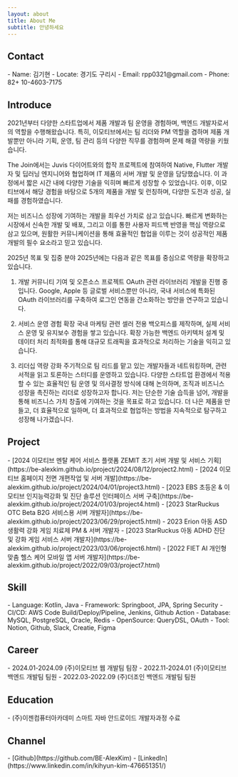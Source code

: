 ```yaml
---
layout: about
title: About Me
subtitle: 안녕하세요
---
```


<h2>Contact</h2>  
- Name: 김기현
- Locate: 경기도 구리시
- Email: rpp0321@gmail.com
- Phone: 82+ 10-4603-7175

<h2>Introduce</h2>

2021년부터 다양한 스타트업에서 제품 개발과 팀 운영을 경험하며, 백엔드 개발자로서의 역할을 수행해왔습니다. 특히, 이모티브에서는 팀 리더와 PM 역할을 겸하며 제품 개발뿐만 아니라 기획, 운영, 팀 관리 등의 다양한 직무를 경험하며 문제 해결 역량을 키웠습니다.

The Join에서는 Juvis 다이어트와의 합작 프로젝트에 참여하여 Native, Flutter 개발자 및 딥러닝 엔지니어와 협업하며 IT 제품의 서버 개발 및 운영을 담당했습니다. 이 과정에서 짧은 시간 내에 다양한 기술을 익히며 빠르게 성장할 수 있었습니다. 이후, 이모티브에서 해당 경험을 바탕으로 5개의 제품을 개발 및 런칭하며, 다양한 도전과 성공, 실패를 경험하였습니다.

저는 비즈니스 성장에 기여하는 개발을 최우선 가치로 삼고 있습니다. 빠르게 변화하는 시장에서 신속한 개발 및 배포, 그리고 이를 통한 사용자 피드백 반영을 핵심 역량으로 삼고 있으며, 원활한 커뮤니케이션을 통해 효율적인 협업을 이루는 것이 성공적인 제품 개발의 필수 요소라고 믿고 있습니다.

2025년 목표 및 집중 분야
2025년에는 다음과 같은 목표를 중심으로 역량을 확장하고 있습니다.

1. 개발 커뮤니티 기여 및 오픈소스 프로젝트
   OAuth 관련 라이브러리 개발을 진행 중입니다.
   Google, Apple 등 글로벌 서비스뿐만 아니라, 국내 서비스에 특화된 OAuth 라이브러리를 구축하여 로그인 연동을 간소화하는 방안을 연구하고 있습니다.


2. 서비스 운영 경험 확장
   국내 마케팅 관련 셀러 전용 백오피스를 제작하며, 실제 서비스 운영 및 유지보수 경험을 쌓고 있습니다.
   확장 가능한 백엔드 아키텍처 설계 및 데이터 처리 최적화를 통해 대규모 트래픽을 효과적으로 처리하는 기술을 익히고 있습니다.

3. 리더십 역량 강화
   주기적으로 팀 리드를 맡고 있는 개발자들과 네트워킹하며, 관련 서적을 읽고 토론하는 스터디를 운영하고 있습니다.
   다양한 스타트업 환경에서 적용할 수 있는 효율적인 팀 운영 및 의사결정 방식에 대해 논의하며, 조직과 비즈니스 성장을 촉진하는 리더로 성장하고자 합니다.
   저는 단순한 기술 습득을 넘어, 개발을 통해 비즈니스 가치 창출에 기여하는 것을 목표로 하고 있습니다. 더 나은 제품을 만들고, 더 효율적으로 일하며, 더 효과적으로 협업하는 방법을 지속적으로 탐구하고 성장해 나가겠습니다.

<h2>Project</h2>
- [2024 이모티브 멘탈 케어 서비스 플랫폼 ZEMIT 초기 서버 개발 및 서비스 기획](https://be-alexkim.github.io/project/2024/08/12/project2.html)
- [2024 이모티브 홈페이지 전면 개편작업 및 서버 개발](https://be-alexkim.github.io/project/2024/04/01/project3.html)
- [2023 EBS 초등온 & 이모티브 인지능력강화 및 진단 솔루션 인터페이스 서버 구축](https://be-alexkim.github.io/project/2024/01/03/project4.html)
- [2023 StarRuckus OTC Beta B2G 서비스용 서버 개발자](https://be-alexkim.github.io/project/2023/06/29/project5.html)
- 2023 Erion 아동 ASD 생활력 강화 게임 치료제 PM & 서버 개발자 
- [2023 StarRuckus 아동 ADHD 진단 및 강화 게임 서비스 서버 개발자](https://be-alexkim.github.io/project/2023/03/06/project6.html)
- [2022 FIET AI 개인형 맞춤 헬스 케어 모바일 앱 서버 개발자](https://be-alexkim.github.io/project/2022/09/03/project7.html)

<h2>Skill</h2>
- Language: Kotlin, Java
- Framework: Springboot, JPA, Spring Security
- CI/CD: AWS Code Build/Deploy/Pipeline, Jenkins, Github Action
- Database: MySQL, PostgreSQL, Oracle, Redis
- OpenSource: QueryDSL, OAuth
- Tool: Notion, Github, Slack, Creatie, Figma

<h2>Career</h2>
- 2024.01-2024.09 (주)이모티브 웹 개발팀 팀장
- 2022.11-2024.01 (주)이모티브 백엔드 개발팀 팀원
- 2022.03-2022.09 (주)더조인 백엔드 개발팀 팀원 

<h2>Education</h2>
- (주)이젠컴퓨터아카데미 스마트 자바 안드로이드 개발자과정 수료

<h2>Channel</h2>
- [Github](https://github.com/BE-AlexKim)
- [LinkedIn](https://www.linkedin.com/in/kihyun-kim-476651351/)
